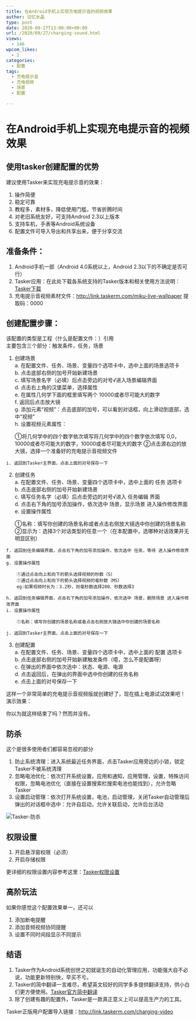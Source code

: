 ```yaml
---
title: 在Android手机上实现充电提示音的视频效果
author: 记忆水晶
type: post
date: 2020-09-27T13:00:00+00:00
url: /2020/09/27/charging-sound.html
views:
  - 146
wpcom_likes:
  - 2
categories:
  - 配置
tags:
  - 充电提示音
  - 充电视频
  - 场景
  - 配置

---
```

# 在Android手机上实现充电提示音的视频效果

## 使用tasker创建配置的优势

建议使用Tasker来实现充电提示音的效果：

  1. 操作简便
  2. 稳定可靠
  3. 教程多，素材多，降低使用门槛，节省折腾时间
  4. 对老旧系统友好，可支持Android 2.3以上版本
  5. 支持车机，手表等Android系统设备
  6. 配置文件可导入导出和共享出来，便于分享交流

## 准备条件：

  1. Android手机一部（Android 4.0系统以上，Android 2.3以下的不确定是否可行）
  2. Tasker应用：在此处下载各系统支持的Tasker版本和相关使用方法说明：[Tasker下载][1]
  3. 充电提示音视频素材文件：<http://link.taskerm.com/miku-live-wallpaper> 提取码：0000

## 创建配置步骤：

该配置的类型是工程（什么是配置文件：）引用  
主要包含三个部分：触发条件，任务，场景

  1. 创建场景  
    a. 在配置文件、任务、场景、变量四个选项卡中，选中上面的场景选项卡  
    b. 点击底部右侧的加号开始新建场景  
    c. 填写场景名字（必填）后点击旁边的对号√进入场景编辑界面  
    d. 点击右上角的汉堡菜单，选择属性  
    e. 在属性几何学下面的框里填写两个 10000或者尽可能大的数字  
    f. 返回后点击放大镜  
    g. 添加元素“视频”：点击底部的加号，可以看到对话框，向上滑动到底部，选中“视频”  
    h. 设置视频元素属性：
    
        ①将几何学中的四个数字依次填写将几何学中的四个数字依次填写 0,0，10000或者尽可能大的数字，10000或者尽可能大的数字
        ②点击源右边的放大镜，选择一个准备好的充电提示音视频文件
    
    i. 返回到Tasker主界面，点击上面的对号保存一下

  2. 创建任务  
    a. 在配置文件、任务、场景、变量四个选项卡中，选中上面的 任务 选项卡  
    b. 点击底部右侧的加号开始新建场景  
    c. 填写任务名字（必填）后点击旁边的对号√进入 任务编辑 界面  
    d. 点击右下角的加号添加操作，依次选中 场景，显示场景 进入操作修改界面  
    e. 设置操作属性
    
        ①名称：填写你创建的场景名称或者点击右侧放大镜选中你创建的场景名称
        ②显示为：选择3个对话类型的任意一个（在本配置中，选哪种对话效果并无明显区别）
    
    f. 返回到任务编辑界面，点击右下角的加号添加操作，依次选中 任务，等待 进入操作修改界面  
    g. 设置操作属性
    
        ①通过点击向上和向下的箭头选择视频的秒数（S）
        ①通过点击向上和向下的箭头选择视频的毫秒数（MS）
        eg:如果视频时长为：3.2秒，则毫秒数选择200、秒数选择3
    
    h. 返回到任务编辑界面，点击右下角的加号添加操作，依次选中 场景，删除场景 进入操作修改界面  
    i. 设置操作属性
    
        ①名称：填写你创建的场景名称或者点击右侧放大镜选中你创建的场景名称
    
    j. 返回到Tasker主界面，点击上面的对号保存一下

  3. 创建配置  
    a. 在配置文件、任务、场景、变量四个选项卡中，选中上面的 配置 选项卡  
    b. 点击底部右侧的加号开始新建触发条件（噫，怎么不是配置呀）  
    c. 在弹出的界面中依次选中：状态、电源、电源  
    d. 点击返回后，在弹出的界面中选中你创建的任务名称  
    e. 点击上面的对号保存一下

这样一个非常简单的充电提示音视频版就创建好了，现在插上电源试试效果吧！  
演示效果：

你以为就这样结束了吗？然而并没有。

## 防杀

这个是很多使用者们都容易忽视的部分

  1. 防止系统清理：进入系统最近任务界面，点击Tasker应用旁边的小锁，锁定Tasker不被系统清理
  2. 忽略电池优化：依次打开系统设置，应用和通知，应用管理，设置，特殊访问权限，忽略电池优化（直接在设置搜索栏搜索电池也能找到），允许忽略Tasker
  3. 设置启动管理：依次打开系统设置，电池，启动管理，关闭Tasker自动管理后弹出的对话框中选中：允许自启动，允许关联启动，允许后台活动

![Tasker-防杀][2] 

## 权限设置

  1. 开启悬浮窗权限（必须）
  2. 开启存储权限

更详细的权限设置内容参考这里：[Tasker权限设置][3]

## 高阶玩法

如果你感觉这个配置效果单一，还可以

  1. 添加断电提醒
  2. 添加音频视频协同提醒
  3. 设置不同时间段显示不同提示

## 结语

  1. Tasker作为Android系统创世之初就诞生的自动化管理应用，功能强大自不必说，功能更新特别快，早买不亏。
  2. Tasker的简中翻译一言难尽，希望英文较好的同学多多提供翻译支持，供小白们更方便使用。[Tasker官方简中翻译][4]
  3. 除了创建有趣的配置外，Tasker是一款真正意义上可以提高生产力的工具。

Tasker正版用户配置导入链接：<http://link.taskerm.com/charging-video>

 [1]: https://taskerm.com/tasker-download.html
 [2]: https://ishare-cf.oss-cn-hongkong.aliyuncs.com/2020/10/%E5%90%AF%E5%8A%A8%E7%AE%A1%E7%90%86.jpg!default "Tasker-防杀"
 [3]: https://taskerm.com/2020/01/31/how-to-enable-all-permissions-and-services-required-by-tasker-in-pc.html
 [4]: http://link.taskerm.com/translate-tasker-coolapk